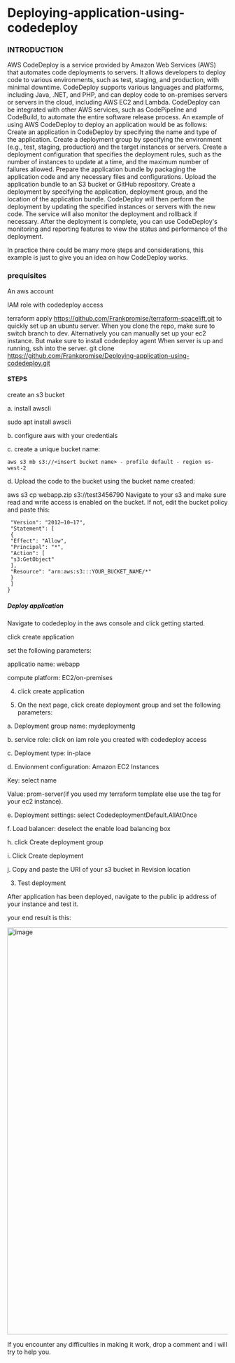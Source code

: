 # Deploying-application-using-codedeploy

### INTRODUCTION

AWS CodeDeploy is a service provided by Amazon Web Services (AWS) that automates code deployments to servers. It allows developers to deploy code to various environments, such as test, staging, and production, with minimal downtime. CodeDeploy supports various languages and platforms, including Java, .NET, and PHP, and can deploy code to on-premises servers or servers in the cloud, including AWS EC2 and Lambda. 
CodeDeploy can be integrated with other AWS services, such as CodePipeline and CodeBuild, to automate the entire software release process.
An example of using AWS CodeDeploy to deploy an application would be as follows:
Create an application in CodeDeploy by specifying the name and type of the application.
Create a deployment group by specifying the environment (e.g., test, staging, production) and the target instances or servers.
Create a deployment configuration that specifies the deployment rules, such as the number of instances to update at a time, and the maximum number of failures allowed.
Prepare the application bundle by packaging the application code and any necessary files and configurations.
Upload the application bundle to an S3 bucket or GitHub repository.
Create a deployment by specifying the application, deployment group, and the location of the application bundle.
CodeDeploy will then perform the deployment by updating the specified instances or servers with the new code. The service will also monitor the deployment and rollback if necessary.
After the deployment is complete, you can use CodeDeploy's monitoring and reporting features to view the status and performance of the deployment.

In practice there could be many more steps and considerations, this example is just to give you an idea on how CodeDeploy works.

### prequisites

An aws account

IAM role with codedeploy access

terraform apply <https://github.com/Frankpromise/terraform-spacelift.git> to quickly set up an ubuntu server. 
When you clone the repo, make sure to switch branch to dev. Alternatively you can manually set up your ec2 instance. But make sure to install codedeploy agent
When server is up and running, ssh into the server.
git clone <https://github.com/Frankpromise/Deploying-application-using-codedeploy.git>

#### STEPS
create an s3 bucket

a. install awscli 

sudo apt install awscli

b. configure aws with your credentials

c. create a unique bucket name: 

```aws s3 mb s3://<insert bucket name> - profile default - region us-west-2```

d. Upload the code to the bucket using the bucket name created: 

aws s3 cp webapp.zip s3://test3456790
Navigate to your s3 and make sure read and write access is enabled on the bucket. If not, edit the bucket policy and paste this:

```{
 "Version": "2012–10–17",
 "Statement": [
 {
 "Effect": "Allow",
 "Principal": "*",
 "Action": [
 "s3:GetObject"
 ],
 "Resource": "arn:aws:s3:::YOUR_BUCKET_NAME/*"
 }
 ]
}
```

##### Deploy application

Navigate to codedeploy in the aws console and click getting started.

click create application

set the following parameters:

applicatio name: webapp

compute platform: EC2/on-premises

4. click create application

5. On the next page, click create deployment group and set the following parameters:

a. Deployment group name: mydeploymentg

b. service role: click on iam role you created with codedeploy access

c. Deployment type: in-place

d. Envionment configuration: Amazon EC2 Instances

Key: select name

Value: prom-server(if you used my terraform template else use the tag for your ec2 instance).

e. Deployment settings: select CodedeploymentDefault.AllAtOnce

f. Load balancer: deselect the enable load balancing box

h. click Create deployment group

i. Click Create deployment

j. Copy and paste the URI of your s3 bucket in Revision location

3. Test deployment

After application has been deployed, navigate to the public ip address of your instance and test it.

your end result is this:

<img width="928" alt="image" src="https://user-images.githubusercontent.com/99150197/212492440-407e2277-2a0c-4f13-a010-ab0b472ad14e.png">

If you encounter any difficulties in making it work, drop a comment and i will try to help you.
